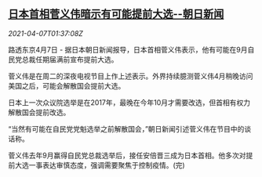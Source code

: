 <!--1617760862000-->
[日本首相菅义伟暗示有可能提前大选--朝日新闻](https://cn.reuters.com/article/japan-suga-hints-early-election-0407-wed-idCNKBS2BU054)
------

<div><i>2021-04-07T01:37:08Z</i></div><p>路透东京4月7日 - 据日本朝日新闻报导，日本首相菅义伟表示，他有可能在9月自民党总裁任期届满前宣布提前大选。</p><p>菅义伟是在周二的深夜电视节目上作上述表示。外界持续臆测菅义伟4月稍晚访问美国之后，可能会解散国会提前大选。</p><p>日本上一次众议院选举是在2017年，最晚在今年10月才需要改选，但首相有权力解散国会提前改选。</p><p>“当然有可能在自民党党魁选举之前解散国会，”朝日新闻引述菅义伟在节目中的谈话称。</p><p>菅义伟去年9月赢得自民党总裁选举后，接任安倍晋三成为日本首相。他多次对提前大选一事表达审慎态度，强调需要聚焦于控制疫情。(完)</p>
